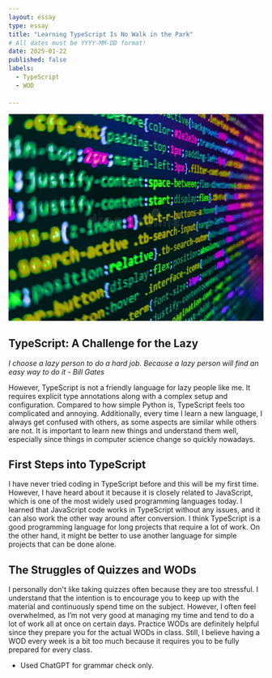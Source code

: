 ```yaml
---
layout: essay
type: essay
title: "Learning TypeScript Is No Walk in the Park"
# All dates must be YYYY-MM-DD format!
date: 2025-01-22
published: false
labels:
  - TypeScript
  - WOD

---
```


<img class="img-fluid" src="../img/Learning-TypeScript-Is-No-Walk-in-the-Park/typescript.webp">

## TypeScript: A Challenge for the Lazy

*I choose a lazy person to do a hard job. Because a lazy person will find an easy way to do it - Bill Gates*

However, TypeScript is not a friendly language for lazy people like me. It requires explicit type annotations along with a complex setup and configuration. Compared to how simple Python is, TypeScript feels too complicated and annoying. Additionally, every time I learn a new language, I always get confused with others, as some aspects are similar while others are not. It is important to learn new things and understand them well, especially since things in computer science change so quickly nowadays.

## First Steps into TypeScript

I have never tried coding in TypeScript before and this will be my first time. However, I have heard about it because it is closely related to JavaScript, which is one of the most widely used programming languages today. I learned that JavaScript code works in TypeScript without any issues, and it can also work the other way around after conversion. I think TypeScript is a good programming language for long projects that require a lot of work. On the other hand, it might be better to use another language for simple projects that can be done alone.

## The Struggles of Quizzes and WODs

I personally don't like taking quizzes often because they are too stressful. I understand that the intention is to encourage you to keep up with the material and continuously spend time on the subject. However, I often feel overwhelmed, as I’m not very good at managing my time and tend to do a lot of work all at once on certain days. Practice WODs are definitely helpful since they prepare you for the actual WODs in class. Still, I believe having a WOD every week is a bit too much because it requires you to be fully prepared for every class.

- Used ChatGPT for grammar check only.
